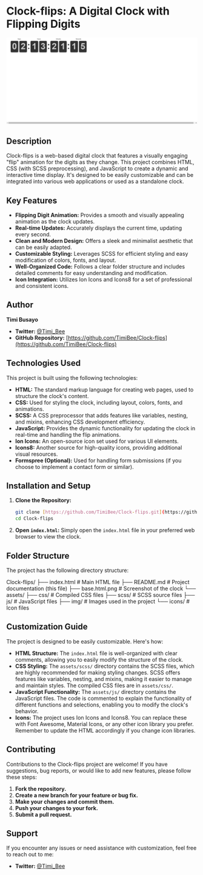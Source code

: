 # Clock-flips: A Digital Clock with Flipping Digits

![Clock-flips Screenshot](base.html.png)

## Description

Clock-flips is a web-based digital clock that features a visually engaging "flip" animation for the digits as they change. This project combines HTML, CSS (with SCSS preprocessing), and JavaScript to create a dynamic and interactive time display. It's designed to be easily customizable and can be integrated into various web applications or used as a standalone clock.

## Key Features

* **Flipping Digit Animation:** Provides a smooth and visually appealing animation as the clock updates.
* **Real-time Updates:** Accurately displays the current time, updating every second.
* **Clean and Modern Design:** Offers a sleek and minimalist aesthetic that can be easily adapted.
* **Customizable Styling:** Leverages SCSS for efficient styling and easy modification of colors, fonts, and layout.
* **Well-Organized Code:** Follows a clear folder structure and includes detailed comments for easy understanding and modification.
* **Icon Integration:** Utilizes Ion Icons and Icons8 for a set of professional and consistent icons.

## Author

**Timi Busayo**

* **Twitter:** [@Timi\_Bee](https://www.twitter.com/Timi_Bee)
* **GitHub Repository:** [https://github.com/TimiBee/Clock-flips](https://github.com/TimiBee/Clock-flips)

## Technologies Used

This project is built using the following technologies:

* **HTML:** The standard markup language for creating web pages, used to structure the clock's content.
* **CSS:** Used for styling the clock, including layout, colors, fonts, and animations.
* **SCSS:** A CSS preprocessor that adds features like variables, nesting, and mixins, enhancing CSS development efficiency.
* **JavaScript:** Provides the dynamic functionality for updating the clock in real-time and handling the flip animations.
* **Ion Icons:** An open-source icon set used for various UI elements.
* **Icons8:** Another source for high-quality icons, providing additional visual resources.
* **Formspree (Optional):** Used for handling form submissions (if you choose to implement a contact form or similar).

## Installation and Setup

1.  **Clone the Repository:**
    ```bash
    git clone [https://github.com/TimiBee/Clock-flips.git](https://github.com/TimiBee/Clock-flips.git)
    cd Clock-flips
    ```
2.  **Open `index.html`:** Simply open the `index.html` file in your preferred web browser to view the clock.

## Folder Structure

The project has the following directory structure:

Clock-flips/
├── index.html           # Main HTML file
├── README.md            # Project documentation (this file)
├── base.html.png        # Screenshot of the clock
└── assets/
├── css/             # Compiled CSS files
├── scss/            # SCSS source files
├── js/              # JavaScript files
├── img/             # Images used in the project
└── icons/           # Icon files


## Customization Guide

The project is designed to be easily customizable. Here's how:

* **HTML Structure:** The `index.html` file is well-organized with clear comments, allowing you to easily modify the structure of the clock.
* **CSS Styling:** The `assets/scss/` directory contains the SCSS files, which are highly recommended for making styling changes. SCSS offers features like variables, nesting, and mixins, making it easier to manage and maintain styles. The compiled CSS files are in `assets/css/`.
* **JavaScript Functionality:** The `assets/js/` directory contains the JavaScript files. The code is commented to explain the functionality of different functions and selections, enabling you to modify the clock's behavior.
* **Icons:** The project uses Ion Icons and Icons8. You can replace these with Font Awesome, Material Icons, or any other icon library you prefer. Remember to update the HTML accordingly if you change icon libraries.


## Contributing

Contributions to the Clock-flips project are welcome! If you have suggestions, bug reports, or would like to add new features, please follow these steps:

1.  **Fork the repository.**
2.  **Create a new branch for your feature or bug fix.**
3.  **Make your changes and commit them.**
4.  **Push your changes to your fork.**
5.  **Submit a pull request.**

## Support

If you encounter any issues or need assistance with customization, feel free to reach out to me:

* **Twitter:** [@Timi\_Bee](https://www.twitter.com/Timi_Bee)



